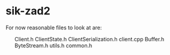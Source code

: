 # sik-zad2
For now reasonable files to look at are:
<ul>
  Client.h
  ClientState.h
  ClientSerialization.h
  client.cpp
  Buffer.h
  ByteStream.h
  utils.h
  common.h

